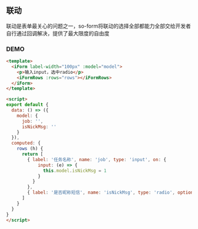 ## 联动

联动是表单最关心的问题之一，so-form将联动的选择全部都能力全部交给开发者自行通过回调解决，提供了最大限度的自由度

### DEMO

<box>
  <vuecode md>
    <div slot="demo">
      <demos-act></demos-act>
    </div>
    <div slot="code">

```html
<template>
  <iForm label-width="100px" :model="model">
    <p>输入input，选中radio</p>
    <iFormRows :rows="rows"></iFormRows>
  </iForm>
</template>

<script>
export default {
  data: () => ({
    model: {
      job: '',
      isNickMsg: ''
    }
  }),
  computed: {
    rows (h) {
      return [
        { label: '任务名称', name: 'job', type: 'input', on: {
            input: (e) => {
              this.model.isNickMsg = 1
            }
          }
        },
        { label: '是否昵称短信', name: 'isNickMsg', type: 'radio', options: [{value: 1, name: '否'}, {value: 2, name:'是'}]}
      ]
    }
  }
}
</script>

```

  </div>
  </vuecode>
</box>